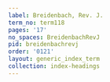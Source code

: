 ```yaml
---
label: Breidenbach, Rev. J.
term_no: term118
pages: '17'
no_spaces: BreidenbachRevJ
pid: breidenbachrevj
order: '0121'
layout: generic_index_term
collection: index-headings
---
```

